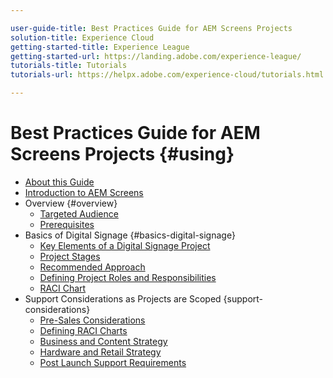 ```yaml
---

user-guide-title: Best Practices Guide for AEM Screens Projects
solution-title: Experience Cloud
getting-started-title: Experience League
getting-started-url: https://landing.adobe.com/experience-league/
tutorials-title: Tutorials
tutorials-url: https://helpx.adobe.com/experience-cloud/tutorials.html

---
```


# Best Practices Guide for AEM Screens Projects {#using}

+ [About this Guide](about-guide.md)
+ [Introduction to AEM Screens](introduction.md)
+ Overview {#overview}
  + [Targeted Audience](targeted-audience.md)
  + [Prerequisites](pre-requisites.md)
+ Basics of Digital Signage {#basics-digital-signage}
  + [Key Elements of a Digital Signage Project](getting-started-digital-signage.md)
  + [Project Stages](project-stages.md)
  + [Recommended Approach](recommended-approach.md)
  + [Defining Project Roles and Responsibilities](roles-and-responsibilities.md)
  + [RACI Chart](raci-chart.md)
+ Support Considerations as Projects are Scoped {support-considerations}
  + [Pre-Sales Considerations](pre-sales-considerations.md)
  + [Defining RACI Charts](raci-support.md)
  + [Business and Content Strategy](business-content-strategy.md)
  + [Hardware and Retail Strategy](hardware-retail-strategy.md)
  + [Post Launch Support Requirements](post-launch-support.md)
  